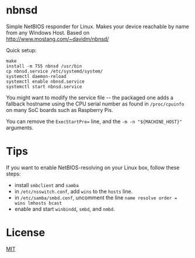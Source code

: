 # nbnsd
Simple NetBIOS responder for Linux.
Makes your device reachable by name from any Windows Host.
Based on http://www.mostang.com/~davidm/nbnsd/

Quick setup:

    make
    install -m 755 nbnsd /usr/bin
    cp nbnsd.service /etc/systemd/system/
    systemctl daemon-reload
    systemctl enable nbnsd.service
    systemctl start nbnsd.service

You might want to modify the service file -- the packaged one adds a fallback
hostname using the CPU serial number as found in `/proc/cpuinfo` on many SoC
boards such as Raspberry Pis.

You can remove the `ExecStartPre=` line, and the `-m -n "${MACHINE_HOST}"` arguments.

# Tips
If you want to enable NetBIOS-resolving on your Linux box, follow these steps:

- install `smbclient` and `samba`
- in `/etc/nsswitch.conf`, add `wins` to the `hosts` line.
- in `/etc/samba/smbd.conf`, uncomment the line `name resolve order = wins lmhosts bcast`
- enable and start `winbindd`, `smbd`, and `nmbd`.

# License
[MIT](https://opensource.org/licenses/MIT)
